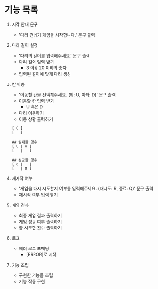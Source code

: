 # 기능 목록

1. 시작 안내 문구
    - '다리 건너기 게임을 시작합니다.' 문구 출력
2. 다리 길이 설정
    - '다리의 길이를 입력해주세요.' 문구 출력
    - 다리 길이 입력 받기
        - 3 이상 20 이하의 숫자
    - 입력된 길이에 맞게 다리 생성

3. 칸 이동
    - '이동할 칸을 선택해주세요. (위: U, 아래: D)' 문구 출력
    - 이동할 칸 입력 받기
        - U 혹은 D
    - 다리 이동하기
    - 이동 상황 출력하기
     ```
     [ O ]
     [   ]
       
    ## 실패한 경우
    [ O | X ]
    [   |   ]
       
    ## 성공한 경우
    [ O |   ]
    [   | O ]
     ```
4. 재시작 여부
    - '게임을 다시 시도할지 여부를 입력해주세요. (재시도: R, 종료: Q)' 문구 출력
    - 재시작 여부 입력 받기

5. 게임 결과
    - 최종 게임 결과 출력하기
    - 게임 성공 여부 출력하기
    - 총 시도한 횟수 출력하기

6. 로그
    - 에러 로그 포매팅
        - [ERROR]로 시작

7. 기능 조립
    - 구현한 기능들 조립
    - 기능 작동 구현
   